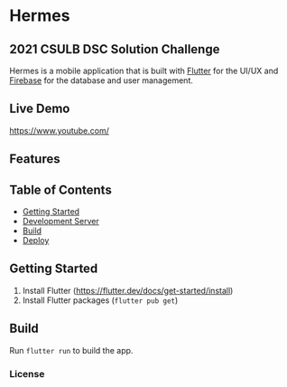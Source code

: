 # Hermes
## 2021 CSULB DSC Solution Challenge
Hermes is a mobile application that is built with [Flutter](https://flutter.dev/) for the UI/UX and [Firebase](https://firebase.google.com/) for the database and user management.


## Live Demo
https://www.youtube.com/

## Features

## Table of Contents
 - [Getting Started](#getting-started)
 - [Development Server](#development-server)
 - [Build](#build)
 - [Deploy](#deploy)

## Getting Started
1. Install Flutter (https://flutter.dev/docs/get-started/install)
2. Install Flutter packages (`flutter pub get`)

## Build
Run `flutter run` to build the app.

### License
